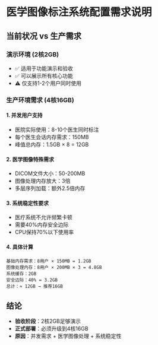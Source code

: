 # 医学图像标注系统配置需求说明

## 当前状况 vs 生产需求

### 演示环境 (2核2GB)
- ✅ 适用于功能演示和验收
- ✅ 可以展示所有核心功能
- ⚠️ 仅支持1-2个用户同时使用

### 生产环境需求 (4核16GB)

#### 1. 并发用户支持
- 医院实际使用：8-10个医生同时标注
- 每个医生会话内存需求：150MB
- 峰值总内存：1.5GB × 8 = 12GB

#### 2. 医学图像特殊需求
- DICOM文件大小：50-200MB
- 图像处理内存放大：3倍
- 多层序列加载：额外2.5倍内存

#### 3. 系统稳定性要求
- 医疗系统不允许频繁卡顿
- 需要40%内存安全边际
- CPU保持70%以下使用率

#### 4. 具体计算
```
基础内存需求：8用户 × 150MB = 1.2GB
图像处理内存：8用户 × 200MB × 3 = 4.8GB  
系统缓存：2GB
安全边际：40% = 3.2GB
总计：≈ 12GB → 推荐16GB
```

## 结论
- **验收阶段**：2核2GB足够演示
- **正式部署**：必须升级到4核16GB
- **原因**：并发需求 + 医学图像处理 + 系统稳定性
